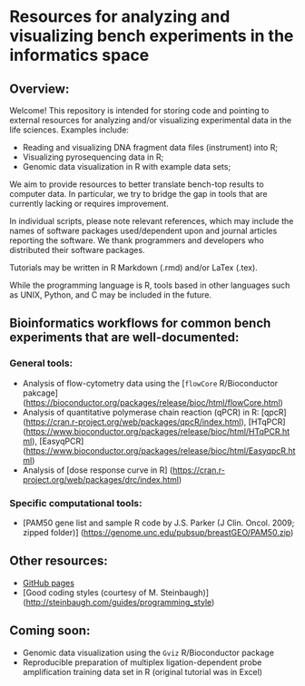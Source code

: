 # Resources for analyzing and visualizing bench experiments in the informatics space

## Overview:

Welcome! This repository is intended for storing code and pointing to external resources for analyzing and/or visualizing experimental data in the life sciences. Examples include:

* Reading and visualizing DNA fragment data files (instrument) into R;
* Visualizing pyrosequencing data in R;
* Genomic data visualization in R with example data sets;

We aim to provide resources to better translate bench-top results to computer data. In particular, we try to bridge the gap in tools that are currently lacking or requires improvement.

In individual scripts, please note relevant references, which may include the names of software packages used/dependent upon and journal articles reporting the software. We thank programmers and developers who distributed their software packages.

Tutorials may be written in R Markdown (.rmd) and/or LaTex (.tex).

While the programming language is R, tools based in other languages such as UNIX, Python, and C may be included in the future.

## Bioinformatics workflows for common bench experiments that are well-documented:

### General tools:

* Analysis of flow-cytometry data using the [`flowCore` R/Bioconductor pakcage] (https://bioconductor.org/packages/release/bioc/html/flowCore.html)
* Analysis of quantitative polymerase chain reaction (qPCR) in R: [qpcR] (https://cran.r-project.org/web/packages/qpcR/index.html), [HTqPCR] (https://www.bioconductor.org/packages/release/bioc/html/HTqPCR.html), [EasyqPCR] (https://www.bioconductor.org/packages/release/bioc/html/EasyqpcR.html)
* Analysis of [dose response curve in R] (https://cran.r-project.org/web/packages/drc/index.html)

### Specific computational tools:

* [PAM50 gene list and sample R code by J.S. Parker (J Clin. Oncol. 2009; zipped folder)] (https://genome.unc.edu/pubsup/breastGEO/PAM50.zip)

## Other resources:

* [GitHub pages](https://pages.github.com/)
* [Good coding styles (courtesy of M. Steinbaugh)] (http://steinbaugh.com/guides/programming_style)

## Coming soon:

* Genomic data visualization using the `Gviz` R/Bioconductor package
* Reproducible preparation of multiplex ligation-dependent probe amplification training data set in R (original tutorial was in Excel)
